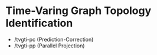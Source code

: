 # Time-Varing Graph Topology Identification
- /tvgti-pc (Prediction-Correction)
- /tvgti-pp (Parallel Projection)
